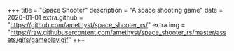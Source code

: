 +++
title = "Space Shooter"
description = "A space shooting game"
date = 2020-01-01
extra.github = "https://github.com/amethyst/space_shooter_rs/"
extra.img = "https://raw.githubusercontent.com/amethyst/space_shooter_rs/master/assets/gifs/gameplay.gif"
+++
